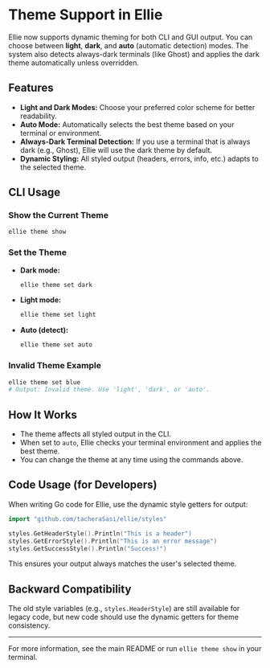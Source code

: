 # Theme Support in Ellie

Ellie now supports dynamic theming for both CLI and GUI output. You can choose between **light**, **dark**, and **auto** (automatic detection) modes. The system also detects always-dark terminals (like Ghost) and applies the dark theme automatically unless overridden.

## Features
- **Light and Dark Modes:** Choose your preferred color scheme for better readability.
- **Auto Mode:** Automatically selects the best theme based on your terminal or environment.
- **Always-Dark Terminal Detection:** If you use a terminal that is always dark (e.g., Ghost), Ellie will use the dark theme by default.
- **Dynamic Styling:** All styled output (headers, errors, info, etc.) adapts to the selected theme.

## CLI Usage

### Show the Current Theme
```sh
ellie theme show
```

### Set the Theme
- **Dark mode:**
  ```sh
  ellie theme set dark
  ```
- **Light mode:**
  ```sh
  ellie theme set light
  ```
- **Auto (detect):**
  ```sh
  ellie theme set auto
  ```

### Invalid Theme Example
```sh
ellie theme set blue
# Output: Invalid theme. Use 'light', 'dark', or 'auto'.
```

## How It Works
- The theme affects all styled output in the CLI.
- When set to `auto`, Ellie checks your terminal environment and applies the best theme.
- You can change the theme at any time using the commands above.

## Code Usage (for Developers)
When writing Go code for Ellie, use the dynamic style getters for output:

```go
import "github.com/tacheraSasi/ellie/styles"

styles.GetHeaderStyle().Println("This is a header")
styles.GetErrorStyle().Println("This is an error message")
styles.GetSuccessStyle().Println("Success!")
```

This ensures your output always matches the user's selected theme.

## Backward Compatibility
The old style variables (e.g., `styles.HeaderStyle`) are still available for legacy code, but new code should use the dynamic getters for theme consistency.

---

For more information, see the main README or run `ellie theme show` in your terminal.
